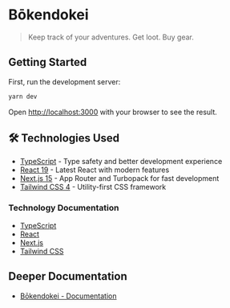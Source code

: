 # Bōkendokei

> Keep track of your adventures. Get loot. Buy gear.

## Getting Started

First, run the development server:

```bash
yarn dev
```

Open [http://localhost:3000](http://localhost:3000) with your browser to see the result.

## 🛠️ Technologies Used

- [TypeScript](https://www.typescriptlang.org/) - Type safety and better development experience
- [React 19](https://react.dev/) - Latest React with modern features
- [Next.js 15](https://nextjs.org/) - App Router and Turbopack for fast development
- [Tailwind CSS 4](https://tailwindcss.com/) - Utility-first CSS framework

### Technology Documentation

- [TypeScript](https://www.typescriptlang.org/docs/)
- [React](https://react.dev/reference/react)
- [Next.js](https://nextjs.org/docs)
- [Tailwind CSS](https://tailwindcss.com/docs)

## Deeper Documentation

- [Bōkendokei - Documentation](/doc/bokendokei.md)
